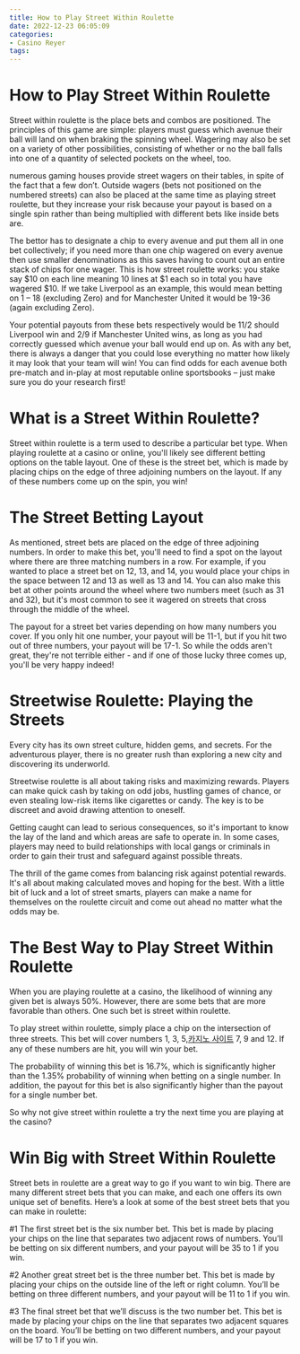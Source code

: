 ```yaml
---
title: How to Play Street Within Roulette 
date: 2022-12-23 06:05:09
categories:
- Casino Reyer
tags:
---
```



#  How to Play Street Within Roulette 
Street within roulette is the place bets and combos are positioned. The principles of this game are simple: players must guess which avenue their ball will land on when braking the spinning wheel. Wagering may also be set on a variety of other possibilities, consisting of whether or no the ball falls into one of a quantity of selected pockets on the wheel, too. 

 numerous gaming houses provide street wagers on their tables, in spite of the fact that a few don’t. Outside wagers (bets not positioned on the numbered streets) can also be placed at the same time as playing street roulette, but they increase your risk because your payout is based on a single spin rather than being multiplied with different bets like inside bets are. 

The bettor has to designate a chip to every avenue and put them all in one bet collectively; if you need more than one chip wagered on every avenue then use smaller denominations as this saves having to count out an entire stack of chips for one wager. This is how street roulette works: you stake say $10 on each line meaning 10 lines at $1 each so in total you have wagered $10. If we take Liverpool as an example, this would mean betting on 1 – 18 (excluding Zero) and for Manchester United it would be 19-36 (again excluding Zero). 

Your potential payouts from these bets respectively would be 11/2 should Liverpool win and 2/9 if Manchester United wins, as long as you had correctly guessed which avenue your ball would end up on. As with any bet, there is always a danger that you could lose everything no matter how likely it may look that your team will win! You can find odds for each avenue both pre-match and in-play at most reputable online sportsbooks – just make sure you do your research first!

#  What is a Street Within Roulette? 

Street within roulette is a term used to describe a particular bet type. When playing roulette at a casino or online, you'll likely see different betting options on the table layout. One of these is the street bet, which is made by placing chips on the edge of three adjoining numbers on the layout. If any of these numbers come up on the spin, you win!

# The Street Betting Layout 

As mentioned, street bets are placed on the edge of three adjoining numbers. In order to make this bet, you'll need to find a spot on the layout where there are three matching numbers in a row. For example, if you wanted to place a street bet on 12, 13, and 14, you would place your chips in the space between 12 and 13 as well as 13 and 14. You can also make this bet at other points around the wheel where two numbers meet (such as 31 and 32), but it's most common to see it wagered on streets that cross through the middle of the wheel.

The payout for a street bet varies depending on how many numbers you cover. If you only hit one number, your payout will be 11-1, but if you hit two out of three numbers, your payout will be 17-1. So while the odds aren't great, they're not terrible either - and if one of those lucky three comes up, you'll be very happy indeed!

#  Streetwise Roulette: Playing the Streets 

Every city has its own street culture, hidden gems, and secrets. For the adventurous player, there is no greater rush than exploring a new city and discovering its underworld.

Streetwise roulette is all about taking risks and maximizing rewards. Players can make quick cash by taking on odd jobs, hustling games of chance, or even stealing low-risk items like cigarettes or candy. The key is to be discreet and avoid drawing attention to oneself.

Getting caught can lead to serious consequences, so it's important to know the lay of the land and which areas are safe to operate in. In some cases, players may need to build relationships with local gangs or criminals in order to gain their trust and safeguard against possible threats.

The thrill of the game comes from balancing risk against potential rewards. It's all about making calculated moves and hoping for the best. With a little bit of luck and a lot of street smarts, players can make a name for themselves on the roulette circuit and come out ahead no matter what the odds may be.

#  The Best Way to Play Street Within Roulette 

When you are playing roulette at a casino, the likelihood of winning any given bet is always 50%. However, there are some bets that are more favorable than others. One such bet is street within roulette.

To play street within roulette, simply place a chip on the intersection of three streets. This bet will cover numbers 1, 3, 5,[카지노 사이트](https://choegocasino.com/) 7, 9 and 12. If any of these numbers are hit, you will win your bet.

The probability of winning this bet is 16.7%, which is significantly higher than the 1.35% probability of winning when betting on a single number. In addition, the payout for this bet is also significantly higher than the payout for a single number bet.

So why not give street within roulette a try the next time you are playing at the casino?

#  Win Big with Street Within Roulette

Street bets in roulette are a great way to go if you want to win big. There are many different street bets that you can make, and each one offers its own unique set of benefits. Here’s a look at some of the best street bets that you can make in roulette:

#1 The first street bet is the six number bet. This bet is made by placing your chips on the line that separates two adjacent rows of numbers. You’ll be betting on six different numbers, and your payout will be 35 to 1 if you win.

#2 Another great street bet is the three number bet. This bet is made by placing your chips on the outside line of the left or right column. You’ll be betting on three different numbers, and your payout will be 11 to 1 if you win.

#3 The final street bet that we’ll discuss is the two number bet. This bet is made by placing your chips on the line that separates two adjacent squares on the board. You’ll be betting on two different numbers, and your payout will be 17 to 1 if you win.